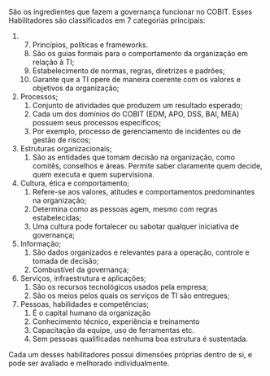 São os ingredientes que fazem a governança funcionar no COBIT. Esses Habilitadores são classificados em 7 categorias principais:

1. 7. Princípios, políticas e frameworks.
	1. São os guias formais para o comportamento da organização em relação à TI;
	2. Estabelecimento de normas, regras, diretrizes e padrões;
	3. Garante que a TI opere de maneira coerente com os valores e objetivos da organização;
2. Processos;
	1. Conjunto de atividades que produzem um resultado esperado;
	2. Cada um dos domínios do COBIT (EDM, APO, DSS, BAI, MEA) possuem seus processos específicos;
	3. Por exemplo, processo de gerenciamento de incidentes ou de gestão de riscos;
3. Estruturas organizacionais;
	1. São as entidades que tomam decisão na organização, como comitês, conselhos e áreas. Permite saber claramente quem decide, quem executa e quem supervisiona.
4. Cultura, ética e comportamento;
	1. Refere-se aos valores, atitudes e comportamentos predominantes na organização;
	2. Determina como as pessoas agem, mesmo com regras estabelecidas;
	3. Uma cultura pode fortalecer ou sabotar qualquer iniciativa de governança;
5. Informação;
	1. São dados organizados e relevantes para a operação, controle e tomada de decisão;
	2. Combustível da governança;
6. Serviços, infraestrutura e aplicações;
	1. São os recursos tecnológicos usados pela empresa;
	2. São os meios pelos quais os serviços de TI são entregues;
7. Pessoas, habilidades e competências;
	1. É o capital humano da organização
	2. Conhecimento técnico, experiência e treinamento
	3. Capacitação da equipe, uso de ferramentas etc.
	4. Sem pessoas qualificadas nenhuma boa estrutura é sustentada.

Cada um desses habilitadores possui dimensões próprias dentro de si, e pode ser avaliado e melhorado individualmente.
